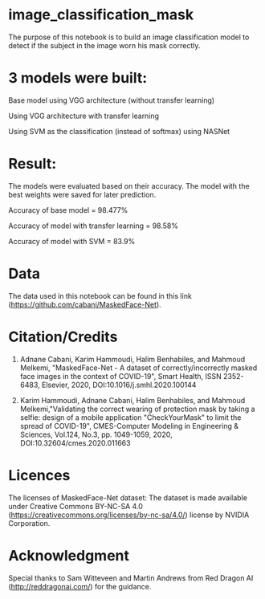 # image_classification_mask
The purpose of this notebook is to build an image classification model to detect if the subject in the image worn his mask correctly.

# 3 models were built:
Base model using VGG architecture (without transfer learning)

Using VGG architecture with transfer learning

Using SVM as the classification (instead of softmax) using NASNet

# Result:
The models were evaluated based on their accuracy. The model with the best weights were saved for later prediction.

Accuracy of base model = 98.477%

Accuracy of model with transfer learning = 98.58%

Accuracy of model with SVM = 83.9%

# Data
The data used in this notebook can be found in this link (https://github.com/cabani/MaskedFace-Net).

# Citation/Credits
1. Adnane Cabani, Karim Hammoudi, Halim Benhabiles, and Mahmoud Melkemi, "MaskedFace-Net - A dataset of correctly/incorrectly masked face images in the context of COVID-19", Smart Health, ISSN 2352-6483, Elsevier, 2020, DOI:10.1016/j.smhl.2020.100144

2. Karim Hammoudi, Adnane Cabani, Halim Benhabiles, and Mahmoud Melkemi,"Validating the correct wearing of protection mask by taking a selfie: design of a mobile application "CheckYourMask" to limit the spread of COVID-19", CMES-Computer Modeling in Engineering & Sciences, Vol.124, No.3, pp. 1049-1059, 2020, DOI:10.32604/cmes.2020.011663

# Licences
The licenses of MaskedFace-Net dataset: The dataset is made available under Creative Commons BY-NC-SA 4.0 (https://creativecommons.org/licenses/by-nc-sa/4.0/) license by NVIDIA Corporation.

# Acknowledgment
Special thanks to Sam Witteveen and Martin Andrews from Red Dragon AI (http://reddragonai.com/) for the guidance.
